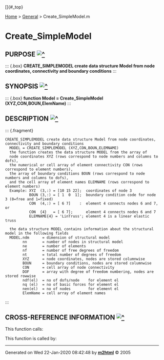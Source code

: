 []{#_top}

<div>

[Home](../FEDEASLab.html) \> [General](FEDEASLab.html) \>
Create\_SimpleModel.m

</div>

Create\_SimpleModel
===================

PURPOSE [![\^](../up.png)](#_top)
-------------------------------------------

::: {.box}
**CREATE\_SIMPLEMODEL create data structure Model from node coordinates,
connectivity and boundary conditions**
:::

SYNOPSIS [![\^](../up.png)](#_top)
------------------------------------------------

::: {.box}
**function Model = Create\_SimpleModel (XYZ,CON,BOUN,ElemName)**
:::

DESCRIPTION [![\^](../up.png)](#_top)
------------------------------------------------------

::: {.fragment}
``` {.comment}
CREATE_SIMPLEMODEL create data structure Model from node coordinates, connectivity and boundary conditions
  MODEL = CREATE_SIMPLEMODEL (XYZ,CON,BOUN,ELEMNAME)
  the function creates the data structure MODEL from the array of
  node coordinates XYZ (rows correspond to node numbers and columns to dofs),
  the numerical or cell array of element connectivity CON (rows correspond to element numbers),
  the array of boundary conditions BOUN (rows correspond to node numbers and columns to dofs),
  and the cell array of element names ELEMNAME (rows correspond to element numbers)
  Example: XYZ  (3,:) = [10 15 22];  coordinates of node 3
           BOUN (3,:) = [ 1  0  1];  boundary condition code for node 3 (0=free and 1=fixed)
           CON  (4,:) = [ 6 7]    :  element 4 connects nodes 6 and 7, or
           CON  {4}   = [ 6 7];      element 4 connects nodes 6 and 7
           ELEMNAME{4} = 'LinTruss'; element 4 is a linear elastic truss

  the data structure MODEL contains information about the structural model in the following fields
  MODEL.ndm      = dimension of structural model
        nn       = number of nodes in structural model
        ne       = number of elements
        nf       = number of free degrees of freedom
        nt       = total number of degrees of freedom
        XYZ      = node coordinates, nodes are stored columnwise
        BOUN     = boundary conditions, nodes are stored columnwise
        CON      = cell array of node connectivity 
        DOF      = array with degree of freedom numbering, nodes are stored rowwise
        ndf(el)  = no of dofs/node    for element el
        nq (el)  = no of basic forces for element el
        nen(el)  = no of nodes        for element el
        ElemName = cell array of element names
```
:::

CROSS-REFERENCE INFORMATION [![\^](../up.png)](#_top)
----------------------------------------------------------------

This function calls:

This function is called by:

------------------------------------------------------------------------

Generated on Wed 22-Jan-2020 08:42:48 by
**[m2html](http://www.artefact.tk/software/matlab/m2html/ "Matlab Documentation in HTML")**
© 2005
